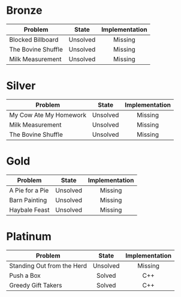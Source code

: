 # Bronze
| Problem        | State           | Implementation  |
| ------------- |:---------------:| :--------------:|
| Blocked Billboard | Unsolved          | Missing            |
| The Bovine Shuffle     | Unsolved          | Missing            |
| Milk Measurement | Unsolved          | Missing            |
# Silver
| Problem        | State           | Implementation  |
| ------------- |:---------------:| :--------------:|
| My Cow Ate My Homework | Unsolved          | Missing            |
| Milk Measurement     | Unsolved          | Missing            |
| The Bovine Shuffle | Unsolved          | Missing            |
# Gold
| Problem        | State           | Implementation  |
| ------------- |:---------------:| :--------------:|
| A Pie for a Pie | Unsolved          | Missing            |
| Barn Painting     | Unsolved          | Missing            |
| Haybale Feast | Unsolved          | Missing            |
# Platinum
| Problem        | State           | Implementation  |
| ------------- |:---------------:| :--------------:|
| Standing Out from the Herd | Unsolved          | Missing            |
| Push a Box     | Solved          | C++            |
| Greedy Gift Takers | Solved          | C++            |
